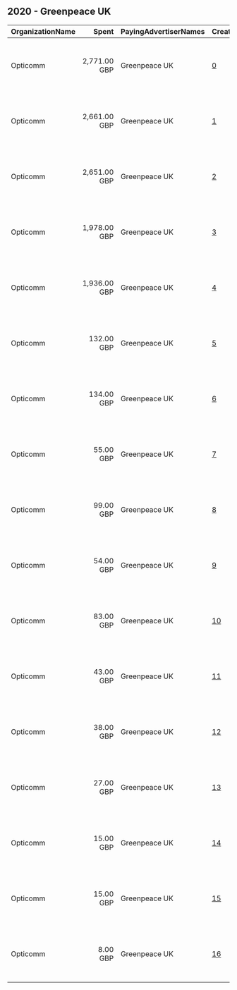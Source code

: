 ## 2020 - Greenpeace UK 
|OrganizationName|Spent|PayingAdvertiserNames|CreativeUrls|Impressions|Genders|AgeBrackets|CountryCodes|BillingAddresses|CandidateBallotInformation|
|:---|---:|:---|:---|---:|:---|:---|:---|:---|:---|
|Opticomm|2,771.00 GBP|Greenpeace UK|[0](https://www.snap.com/political-ads/asset/1541bd8c973c48bade6c42a74255f0ea6c7570c2a22941057701a8a6c94a5daa?mediaType=mp4)|419,584||30-49|united kingdom|"Unit 403 Brickfields, 37 creamer street,Hackney, London,E2 8HD,GB"|Greenpeace|
|Opticomm|2,661.00 GBP|Greenpeace UK|[1](https://www.snap.com/political-ads/asset/d9b43c5b07853259267505a88edf9aed9b6252fb565d4c271238376a348050d4?mediaType=mp4)|395,247||25+|united kingdom|"Unit 403 Brickfields, 37 creamer street,Hackney, London,E2 8HD,GB"|Greenpeace|
|Opticomm|2,651.00 GBP|Greenpeace UK|[2](https://www.snap.com/political-ads/asset/d9b43c5b07853259267505a88edf9aed9b6252fb565d4c271238376a348050d4?mediaType=mp4)|392,656||25+|united kingdom|"Unit 403 Brickfields, 37 creamer street,Hackney, London,E2 8HD,GB"|Greenpeace|
|Opticomm|1,978.00 GBP|Greenpeace UK|[3](https://www.snap.com/political-ads/asset/1541bd8c973c48bade6c42a74255f0ea6c7570c2a22941057701a8a6c94a5daa?mediaType=mp4)|288,474||25+|united kingdom|"Unit 403 Brickfields, 37 creamer street,Hackney, London,E2 8HD,GB"|Greenpeace|
|Opticomm|1,936.00 GBP|Greenpeace UK|[4](https://www.snap.com/political-ads/asset/1541bd8c973c48bade6c42a74255f0ea6c7570c2a22941057701a8a6c94a5daa?mediaType=mp4)|282,255||25+|united kingdom|"Unit 403 Brickfields, 37 creamer street,Hackney, London,E2 8HD,GB"|Greenpeace|
|Opticomm|132.00 GBP|Greenpeace UK|[5](https://www.snap.com/political-ads/asset/d9b43c5b07853259267505a88edf9aed9b6252fb565d4c271238376a348050d4?mediaType=mp4)|47,165|||united kingdom|"Unit 403 Brickfields, 37 creamer street,Hackney, London,E2 8HD,GB"|Greenpeace|
|Opticomm|134.00 GBP|Greenpeace UK|[6](https://www.snap.com/political-ads/asset/1541bd8c973c48bade6c42a74255f0ea6c7570c2a22941057701a8a6c94a5daa?mediaType=mp4)|46,653|||united kingdom|"Unit 403 Brickfields, 37 creamer street,Hackney, London,E2 8HD,GB"|Greenpeace|
|Opticomm|55.00 GBP|Greenpeace UK|[7](https://www.snap.com/political-ads/asset/1541bd8c973c48bade6c42a74255f0ea6c7570c2a22941057701a8a6c94a5daa?mediaType=mp4)|37,088||30+|united kingdom|"Unit 403 Brickfields, 37 creamer street,Hackney, London,E2 8HD,GB"|Greenpeace|
|Opticomm|99.00 GBP|Greenpeace UK|[8](https://www.snap.com/political-ads/asset/1541bd8c973c48bade6c42a74255f0ea6c7570c2a22941057701a8a6c94a5daa?mediaType=mp4)|34,730|||united kingdom|"Unit 403 Brickfields, 37 creamer street,Hackney, London,E2 8HD,GB"|Greenpeace|
|Opticomm|54.00 GBP|Greenpeace UK|[9](https://www.snap.com/political-ads/asset/1541bd8c973c48bade6c42a74255f0ea6c7570c2a22941057701a8a6c94a5daa?mediaType=mp4)|32,055||30+|united kingdom|"Unit 403 Brickfields, 37 creamer street,Hackney, London,E2 8HD,GB"|Greenpeace|
|Opticomm|83.00 GBP|Greenpeace UK|[10](https://www.snap.com/political-ads/asset/d9b43c5b07853259267505a88edf9aed9b6252fb565d4c271238376a348050d4?mediaType=mp4)|31,976|||united kingdom|"Unit 403 Brickfields, 37 creamer street,Hackney, London,E2 8HD,GB"|Greenpeace|
|Opticomm|43.00 GBP|Greenpeace UK|[11](https://www.snap.com/political-ads/asset/d9b43c5b07853259267505a88edf9aed9b6252fb565d4c271238376a348050d4?mediaType=mp4)|31,568||30+|united kingdom|"Unit 403 Brickfields, 37 creamer street,Hackney, London,E2 8HD,GB"|Greenpeace|
|Opticomm|38.00 GBP|Greenpeace UK|[12](https://www.snap.com/political-ads/asset/d9b43c5b07853259267505a88edf9aed9b6252fb565d4c271238376a348050d4?mediaType=mp4)|26,719||30+|united kingdom|"Unit 403 Brickfields, 37 creamer street,Hackney, London,E2 8HD,GB"|Greenpeace|
|Opticomm|27.00 GBP|Greenpeace UK|[13](https://www.snap.com/political-ads/asset/1541bd8c973c48bade6c42a74255f0ea6c7570c2a22941057701a8a6c94a5daa?mediaType=mp4)|20,600||25-29|united kingdom|"Unit 403 Brickfields, 37 creamer street,Hackney, London,E2 8HD,GB"|Greenpeace|
|Opticomm|15.00 GBP|Greenpeace UK|[14](https://www.snap.com/political-ads/asset/d9b43c5b07853259267505a88edf9aed9b6252fb565d4c271238376a348050d4?mediaType=mp4)|11,819||25-29|united kingdom|"Unit 403 Brickfields, 37 creamer street,Hackney, London,E2 8HD,GB"|Greenpeace|
|Opticomm|15.00 GBP|Greenpeace UK|[15](https://www.snap.com/political-ads/asset/d9b43c5b07853259267505a88edf9aed9b6252fb565d4c271238376a348050d4?mediaType=mp4)|11,708||25-29|united kingdom|"Unit 403 Brickfields, 37 creamer street,Hackney, London,E2 8HD,GB"|Greenpeace|
|Opticomm|8.00 GBP|Greenpeace UK|[16](https://www.snap.com/political-ads/asset/1541bd8c973c48bade6c42a74255f0ea6c7570c2a22941057701a8a6c94a5daa?mediaType=mp4)|6,327||25-29|united kingdom|"Unit 403 Brickfields, 37 creamer street,Hackney, London,E2 8HD,GB"|Greenpeace|
